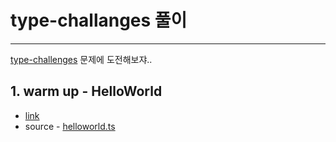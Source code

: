 # type-challanges 풀이

---

[type-challenges](https://github.com/type-challenges/type-challenges) 문제에 도전해보쟈..

## 1. warm up - HelloWorld

- [link](https://github.com/type-challenges/type-challenges/blob/master/questions/13-warm-hello-world/README.md)
- source - [helloworld.ts](warmup/helloworld.ts)

